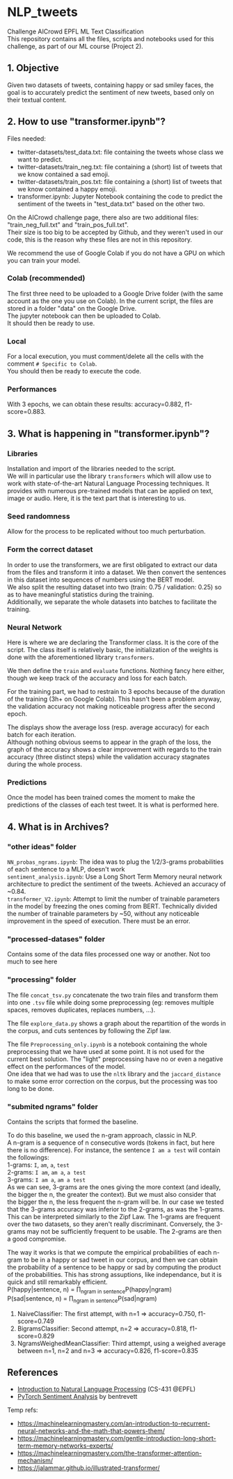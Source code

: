 # NLP_tweets

Challenge AICrowd EPFL ML Text Classification<br>
This repository contains all the files, scripts and notebooks used for this challenge, as part of our ML course (Project 2).

## 1. Objective

Given two datasets of tweets, containing happy or sad smiley faces, the goal is to accurately predict the sentiment of new tweets, based only on their textual content.

## 2. How to use "transformer.ipynb"?

Files needed: <br>
* twitter-datasets/test_data.txt: file containing the tweets whose class we want to predict.
* twitter-datasets/train_neg.txt: file containing a (short) list of tweets that we know contained a sad emoji.
* twitter-datasets/train_pos.txt: file containing a (short) list of tweets that we know contained a happy emoji.
* transformer.ipynb: Jupyter Notebook containing the code to predict the sentiment of the tweets in "test_data.txt" based on the other two.

On the AICrowd challenge page, there also are two additional files: "train_neg_full.txt" and "train_pos_full.txt".<br>
Their size is too big to be accepted by Github, and they weren't used in our code, this is the reason why these files are not in this repository.

We recommend the use of Google Colab if you do not have a GPU on which you can train your model.

### Colab (recommended)

The first three need to be uploaded to a Google Drive folder (with the same account as the one you use on Colab). In the current script, the files are stored in a folder "data" on the Google Drive. <br>
The jupyter notebook can then be uploaded to Colab.<br>
It should then be ready to use.

### Local

For a local execution, you must comment/delete all the cells with the comment `# Specific to Colab`.<br>
You should then be ready to execute the code.

### Performances

With 3 epochs, we can obtain these results: accuracy=0.882, f1-score=0.883.

## 3. What is happening in "transformer.ipynb"?

### Libraries

Installation and import of the libraries needed to the script.<br>
We will in particular use the library `transformers` which will allow use to work with state-of-the-art Natural Language Processing techniques. It provides with numerous pre-trained models that can be applied on text, image or audio. Here, it is the text part that is interesting to us.

### Seed randomness

Allow for the process to be replicated without too much perturbation.

### Form the correct dataset

In order to use the transformers, we are first obligated to extract our data from the files and transform it into a dataset. We then convert the sentences in this dataset into sequences of numbers using the BERT model.<br>
We also split the resulting dataset into two (train: 0.75 / validation: 0.25) so as to have meaningful statistics during the training.<br>
Additionally, we separate the whole datasets into batches to facilitate the training.

### Neural Network

Here is where we are declaring the Transformer class. It is the core of the script. The class itself is relatively basic, the initialization of the weights is done with the aforementioned library `transformers`.

We then define the `train` and `evaluate` functions. Nothing fancy here either, though we keep track of the accuracy and loss for each batch.

For the training part, we had to restrain to 3 epochs because of the duration of the training (3h+ on Google Colab). This hasn't been a problem anyway, the validation accuracy not making noticeable progress after the second epoch.

The displays show the average loss (resp. average accuracy) for each batch for each iteration.<br>
Although nothing obvious seems to appear in the graph of the loss, the graph of the accuracy shows a clear improvement with regards to the train accuracy (three distinct steps) while the validation accuracy stagnates during the whole process.

### Predictions

Once the model has been trained comes the moment to make the predictions of the classes of each test tweet. It is what is performed here.

## 4. What is in Archives?

### "other ideas" folder

`NN_probas_ngrams.ipynb`: The idea was to plug the 1/2/3-grams probabilities of each sentence to a MLP, doesn't work<br>
`sentiment_analysis.ipynb`: Use a Long Short Term Memory neural network architecture to predict the sentiment of the tweets. Achieved an accuracy of ~0.84.<br>
`transformer_V2.ipynb`: Attempt to limit the number of trainable parameters in the model by freezing the ones coming from BERT. Technically divided the number of trainable parameters by ~50, without any noticeable improvement in the speed of execution. There must be an error.

### "processed-datases" folder

Contains some of the data files processed one way or another. Not too much to see here

### "processing" folder

The file `concat_tsv.py` concatenate the two train files and transform them into one `.tsv` file while doing some preprocessing (eg: removes multiple spaces, removes duplicates, replaces numbers, ...).

The file `explore_data.py` shows a graph about the repartition of the words in the corpus, and cuts sentences by following the Zipf law.

The file `Preprocessing_only.ipynb` is a notebook containing the whole preprocessing that we have used at some point. It is not used for the current best solution. The "light" preprocessing have no or even a negative effect on the performances of the model.<br>
One idea that we had was to use the `nltk` library and the `jaccard_distance` to make some error correction on the corpus, but the processing was too long to be done. 

### "submited ngrams" folder

Contains the scripts that formed the baseline.

To do this baseline, we used the n-gram approach, classic in NLP.<br>
A n-gram is a sequence of n consecutive words (tokens in fact, but here there is no difference). For instance, the sentence `I am a test` will contain the followings:<br>
1-grams: `I`, `am`, `a`, `test`<br>
2-grams: `I am`, `am a`, `a test`<br>
3-grams: `I am a`, `am a test`<br>
As we can see, 3-grams are the ones giving the more context (and ideally, the bigger the n, the greater the context). But we must also consider that the bigger the n, the less frequent the n-gram will be. In our case we tested that the 3-grams accuracy was inferior to the 2-grams, as was the 1-grams.<br>
This can be interpreted similarly to the Zipf Law. The 1-grams are frequent over the two datasets, so they aren't really discriminant. Conversely, the 3-grams may not be sufficiently frequent to be usable. The 2-grams are then a good compromise.

The way it works is that we compute the empirical probabilities of each n-gram to be in a happy or sad tweet in our corpus, and then we can obtain the probability of a sentence to be happy or sad by computing the product of the probabilities. This has strong assuptions, like independance, but it is quick and still remarkably efficient.<br>
P(happy|sentence, n) = &prod;<sub>ngram in sentence</sub>P(happy|ngram)<br>
P(sad|sentence, n) = &prod;<sub>ngram in sentence</sub>P(sad|ngram)

1. NaiveClassifier: The first attempt, with n=1 => accuracy=0.750, f1-score=0.749
2. BigramsClassifier: Second attempt, n=2 => accuracy=0.818, f1-score=0.829
3. NgramsWeighedMeanClassifier: Third attempt, using a weighed average between n=1, n=2 and n=3 => accuracy=0.826, f1-score=0.835

## References

- [Introduction to Natural Language Processing](https://edu.epfl.ch/coursebook/fr/introduction-to-natural-language-processing-CS-431) (CS-431 @EPFL)
- [PyTorch Sentiment Analysis](https://github.com/bentrevett/pytorch-sentiment-analysis) by bentrevett

Temp refs:
- https://machinelearningmastery.com/an-introduction-to-recurrent-neural-networks-and-the-math-that-powers-them/
- https://machinelearningmastery.com/gentle-introduction-long-short-term-memory-networks-experts/
- https://machinelearningmastery.com/the-transformer-attention-mechanism/
- https://jalammar.github.io/illustrated-transformer/

